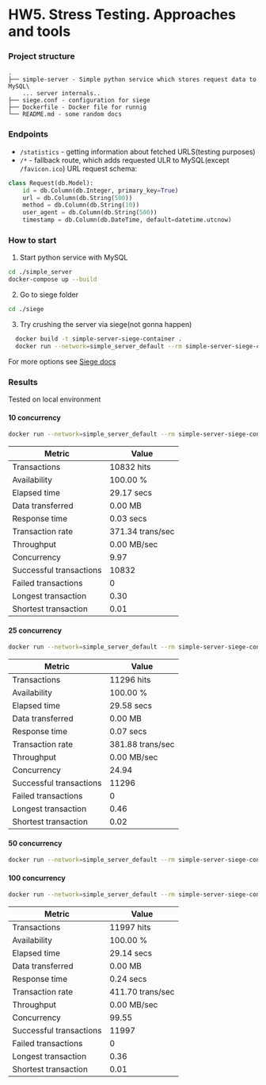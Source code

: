 # HW5. Stress Testing. Approaches and tools

### Project structure
```
.
├── simple-server - Simple python service which stores request data to MySQL\
    ... server internals..
├── siege.conf - configuration for siege
├── Dockerfile - Docker file for runnig
└── README.md - some random docs
```

### Endpoints
- `/statistics` - getting information about fetched URLS(testing purposes)
- `/*` - fallback route, which adds requested ULR to MySQL(except `/favicon.ico`)
URL request schema:
```python
class Request(db.Model):
    id = db.Column(db.Integer, primary_key=True)
    url = db.Column(db.String(500))
    method = db.Column(db.String(10))
    user_agent = db.Column(db.String(500))
    timestamp = db.Column(db.DateTime, default=datetime.utcnow)
```

### How to start
1. Start python service with MySQL
```bash
cd ./simple_server
docker-compose up --build
```
2. Go to siege folder
```bash
cd ./siege 
```
3. Try crushing the server via siege(not gonna happen)
```bash
  docker build -t simple-server-siege-container .
  docker run --network=simple_server_default --rm simple-server-siege-container --concurrent=1 --time=5S
```
For more options see [Siege docs](https://github.com/JoeDog/siege/blob/master/doc/siege.pod)

### Results
Tested on local environment
#### 10 concurrency
```bash
docker run --network=simple_server_default --rm simple-server-siege-container --concurrent=10 --time=30S
```
| Metric                    | Value            |
|---------------------------|------------------|
| Transactions              | 10832 hits       |
| Availability              | 100.00 %         |
| Elapsed time              | 29.17 secs       |
| Data transferred          | 0.00 MB          |
| Response time             | 0.03 secs        |
| Transaction rate          | 371.34 trans/sec |
| Throughput                | 0.00 MB/sec      |
| Concurrency               | 9.97             |
| Successful transactions  | 10832            |
| Failed transactions      | 0                |
| Longest transaction       | 0.30             |
| Shortest transaction      | 0.01             |

#### 25 concurrency
```bash
docker run --network=simple_server_default --rm simple-server-siege-container --concurrent=25 --time=30S
```
| Metric                    | Value            |
|---------------------------|------------------|
| Transactions              | 11296 hits       |
| Availability              | 100.00 %         |
| Elapsed time              | 29.58 secs       |
| Data transferred          | 0.00 MB          |
| Response time             | 0.07 secs        |
| Transaction rate          | 381.88 trans/sec |
| Throughput                | 0.00 MB/sec      |
| Concurrency               | 24.94            |
| Successful transactions  | 11296            |
| Failed transactions      | 0                |
| Longest transaction       | 0.46             |
| Shortest transaction      | 0.02             |

####  50 concurrency
```bash
docker run --network=simple_server_default --rm simple-server-siege-container --concurrent=50 --time=30S
```

####  100 concurrency
```bash
docker run --network=simple_server_default --rm simple-server-siege-container --concurrent=100 --time=30S
```
| Metric                    | Value            |
|---------------------------|------------------|
| Transactions              | 11997 hits       |
| Availability              | 100.00 %         |
| Elapsed time              | 29.14 secs       |
| Data transferred          | 0.00 MB          |
| Response time             | 0.24 secs        |
| Transaction rate          | 411.70 trans/sec |
| Throughput                | 0.00 MB/sec      |
| Concurrency               | 99.55            |
| Successful transactions  | 11997            |
| Failed transactions      | 0                |
| Longest transaction       | 0.36             |
| Shortest transaction      | 0.01             |
